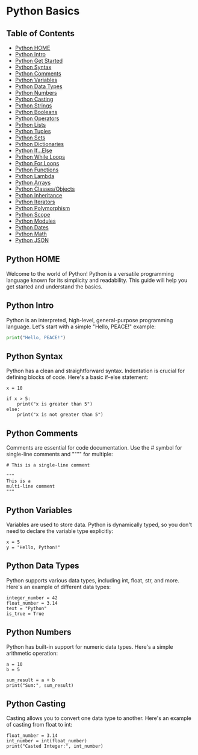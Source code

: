 # Python Basics

## Table of Contents
- [Python HOME](#python-home)
- [Python Intro](#python-intro)
- [Python Get Started](#python-get-started)
- [Python Syntax](#python-syntax)
- [Python Comments](#python-comments)
- [Python Variables](#python-variables)
- [Python Data Types](#python-data-types)
- [Python Numbers](#python-numbers)
- [Python Casting](#python-casting)
- [Python Strings](#python-strings)
- [Python Booleans](#python-booleans)
- [Python Operators](#python-operators)
- [Python Lists](#python-lists)
- [Python Tuples](#python-tuples)
- [Python Sets](#python-sets)
- [Python Dictionaries](#python-dictionaries)
- [Python If...Else](#python-ifelse)
- [Python While Loops](#python-while-loops)
- [Python For Loops](#python-for-loops)
- [Python Functions](#python-functions)
- [Python Lambda](#python-lambda)
- [Python Arrays](#python-arrays)
- [Python Classes/Objects](#python-classesobjects)
- [Python Inheritance](#python-inheritance)
- [Python Iterators](#python-iterators)
- [Python Polymorphism](#python-polymorphism)
- [Python Scope](#python-scope)
- [Python Modules](#python-modules)
- [Python Dates](#python-dates)
- [Python Math](#python-math)
- [Python JSON](#python-json)


## Python HOME
Welcome to the world of Python! Python is a versatile programming language known for its simplicity and readability. This guide will help you get started and understand the basics.

## Python Intro
Python is an interpreted, high-level, general-purpose programming language. Let's start with a simple "Hello, PEACE!" example:

```python
print("Hello, PEACE!")
```

## Python Syntax

Python has a clean and straightforward syntax. Indentation is crucial for defining blocks of code. Here's a basic if-else statement:

```
x = 10

if x > 5:
    print("x is greater than 5")
else:
    print("x is not greater than 5")
```

## Python Comments

Comments are essential for code documentation. Use the # symbol for single-line comments and """" for multiple:

```
# This is a single-line comment

"""
This is a
multi-line comment
"""
```

## Python Variables

Variables are used to store data. Python is dynamically typed, so you don't need to declare the variable type explicitly:

```
x = 5 
y = "Hello, Python!"
```

## Python Data Types

Python supports various data types, including int, float, str, and more. Here's an example of different data types:

```
integer_number = 42
float_number = 3.14
text = "Python"
is_true = True
```

## Python Numbers

Python has built-in support for numeric data types. Here's a simple arithmetic operation:

```
a = 10
b = 5

sum_result = a + b
print("Sum:", sum_result)
```

## Python Casting

Casting allows you to convert one data type to another. Here's an example of casting from float to int:

```
float_number = 3.14
int_number = int(float_number)
print("Casted Integer:", int_number)
```
